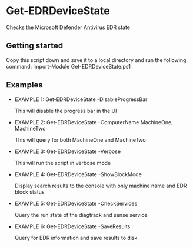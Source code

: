 # Get-EDRDeviceState

Checks the Microsoft Defender Antivirus EDR state

## Getting started

Copy this script down and save it to a local directory and run the following command: Import-Module Get-EDRDeviceState.ps1

## Examples

- EXAMPLE 1: Get-EDRDeviceState -DisableProgressBar

    This will disable the progress bar in the UI

- EXAMPLE 2: Get-EDRDeviceState -ComputerName MachineOne, MachineTwo

    This will query for both MachineOne and MachineTwo

- EXAMPLE 3: Get-EDRDeviceState -Verbose

    This will run the script in verbose mode

- EXAMPLE 4: Get-EDRDeviceState -ShowBlockMode

    Display search results to the console with only machine name and EDR block status

- EXAMPLE 5: Get-EDRDeviceState -CheckServices

    Query the run state of the diagtrack and sense service

- EXAMPLE 6: Get-EDRDeviceState -SaveResults

    Query for EDR information and save results to disk
